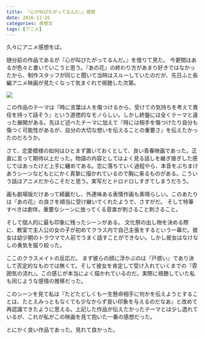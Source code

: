 ```yaml
---
title: 『心が叫びたがってるんだ。』感想
date: 2016-11-26
categories: 感想文
tags: [アニメ]
---
```

久々にアニメ感想をば。

随分前の作品であるが『心が叫びたがってるんだ。』を借りて見た。
今更間はあるが色々と書いていこうと思う。『あの花』の終わり方があまり好きではなかったから、制作スタッフが同じと聞いて当時はスルーしていたのだが、先日ふと長編アニメ映画が見たくなって気まぐれで視聴した次第。

![](https://cdn-ak.f.st-hatena.com/images/fotolife/s/sakasakaykhm/20151014/20151014212314.jpg)

この作品のテーマは『時に言葉は人を傷つけるから、受けての気持ちを考えて責任を持って話そう』という道徳的なモノらしい。しかし終盤には全くテーマと違った展開がある。先ほど述べたテーマに加えて『時には相手を傷つけたり自分も傷つく可能性があるが、自分の大切な想いを伝えることの重要さ』を伝えたかったのだろうか。


さて、恋愛模様の如何はひとまず置いておくとして、良い青春映画であった。正直に言って期待以上だった。物語の内容としてはよく見る話しを継ぎ接ぎした感じではあったけど上手に纏めてある。恋に落ちていく過程やら、本音をぶちまけあうシーンなどもとにかく真摯に描かれているので胸に来るものがある。こういう話はアニメだからこそだと思う。実写だとドロドロしすぎてしまうだろう。

画も劇場版だけあって綺麗だし、外連味ある表情作画も素晴らしい。このあたりは『あの花』の良さを順当に受け継いでくれたようで、さすがだ。
そして特筆すべきは劇伴。重要なシーンに放ってくる音楽が刺さること刺さること。


そして個人的に最も印象に残ったシーンがある。
文化祭の出し物を決める際に、教室で主人公の女の子が初めてクラス内で自己主張をするという一幕だ。彼女は幼少期のトラウマで人前でうまく話すことができない。しかし彼女はなけなしの勇気を振り絞った。

ここのクラスメイトの反応だ。
まず彼らの顔に浮かぶのは『戸惑い』であり決して否定的なものでは無くて。そして彼女を肯定して受け入れていくまでの『雰囲気の流れ』。この感じが本当によく描かれているのだ。実際に視聴していた私も同じような感情の推移だった。

このシーンを見て私は『たどたどしくも一生懸命相手に何かを伝えようとすることは、たとえみっともなくても少なからず良い印象を与えるのだなあ』と改めて再認識できたように思える。上記した作品が伝えたかったテーマとは少し逸れているが、これが私がこの映画を見て抱いた一番の感想だった。

とにかく良い作品であった。見れて良かった。